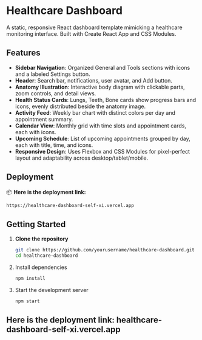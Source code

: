# Healthcare Dashboard

A static, responsive React dashboard template mimicking a healthcare monitoring interface. Built with Create React App and CSS Modules.

## Features

- **Sidebar Navigation**: Organized General and Tools sections with icons and a labeled Settings button.
- **Header**: Search bar, notifications, user avatar, and Add button.
- **Anatomy Illustration**: Interactive body diagram with clickable parts, zoom controls, and detail views.
- **Health Status Cards**: Lungs, Teeth, Bone cards show progress bars and icons, evenly distributed beside the anatomy image.
- **Activity Feed**: Weekly bar chart with distinct colors per day and appointment summary.
- **Calendar View**: Monthly grid with time slots and appointment cards, each with icons.
- **Upcoming Schedule**: List of upcoming appointments grouped by day, each with title, time, and icons.
- **Responsive Design**: Uses Flexbox and CSS Modules for pixel-perfect layout and adaptability across desktop/tablet/mobile.

## Deployment

📦 **Here is the deployment link:**

```bash
https://healthcare-dashboard-self-xi.vercel.app
```

## Getting Started

1. **Clone the repository**
   ```bash
   git clone https://github.com/yourusername/healthcare-dashboard.git
   cd healthcare-dashboard
   ```
2. Install dependencies
   ```bash
   npm install
   ```
3. Start the development server
   ```bash
   npm start
   ```
## Here is the deployment link: healthcare-dashboard-self-xi.vercel.app



   

